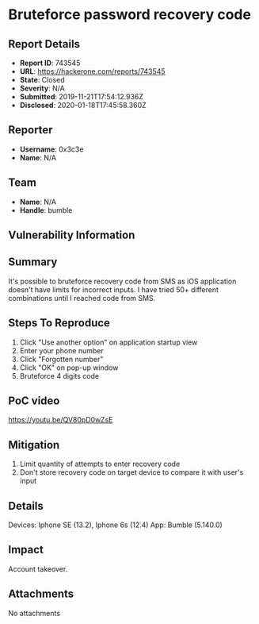 # Bruteforce password recovery code

## Report Details
- **Report ID**: 743545
- **URL**: https://hackerone.com/reports/743545
- **State**: Closed
- **Severity**: N/A
- **Submitted**: 2019-11-21T17:54:12.936Z
- **Disclosed**: 2020-01-18T17:45:58.360Z

## Reporter
- **Username**: 0x3c3e
- **Name**: N/A

## Team
- **Name**: N/A
- **Handle**: bumble

## Vulnerability Information
## Summary
It's possible to bruteforce recovery code from SMS as iOS application doesn't have limits for incorrect inputs. I have tried 50+ different combinations until I reached code from SMS.

## Steps To Reproduce
1. Click "Use another option" on application startup view
1. Enter your phone number
1. Click "Forgotten number"
1. Click "OK" on pop-up window
1. Bruteforce 4 digits code 

## PoC video
https://youtu.be/QV80pD0wZsE

## Mitigation
1. Limit quantity of attempts to enter recovery code
1. Don't store recovery code on target device to compare it with user's input

## Details
Devices: Iphone SE (13.2), Iphone 6s (12.4)
App: Bumble (5.140.0)

## Impact

Account takeover.

## Attachments
No attachments
